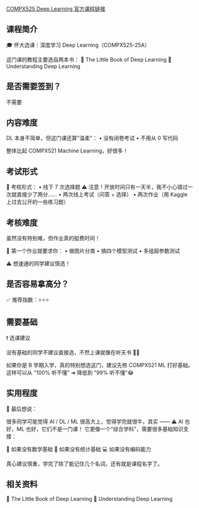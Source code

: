 [COMPX525 Deep Learning 官方课程链接](https://www.waikato.ac.nz/study/papers/compx525/2025/)

## 课程简介

🎓 怀大选课｜深度学习 Deep Learning（COMPX525-25A）

这门课的教程主要选自两本书：
📘 The Little Book of Deep Learning
📙 Understanding Deep Learning

## 是否需要签到？
不需要


## 内容难度

DL 本身不简单，但这门课还算"温柔"：
• 没有闭卷考试
• 不用从 0 写代码

整体比起 COMPX521 Machine Learning，好很多！

## 考试形式

📝 考核形式：
• 线下 7 次选择题
⚠️ 注意！开放时间只有一天半，我不小心错过一次就直接少了两分……
• 两次线上考试（问答 + 选择）
• 两次作业（用 Kaggle 上过去公开的一些练习题）

## 考核难度

虽然没有特别难，但作业真的挺费时间！

📌 第一个作业就要求你：
• 做图片分类
• 搞四个模型测试
• 多组超参数测试

⚠️ 想速通的同学建议慎选！

## 是否容易拿高分？

✅ 推荐指数：⭐⭐⭐

## 需要基础

❗ 选课建议

没有基础的同学不建议直接选，不然上课就像在听天书 📖💫

如果你是 B 学期入学，真的特别想选这门，建议先修 COMPX521 ML 打好基础。
这样可以从 "100% 听不懂" ➜ 降低到 "99% 听不懂"😂

## 实用程度

🎯 最后想说：

很多同学可能觉得 AI / DL / ML 很高大上，觉得学完就很牛，其实 ——
⚠️ AI 也好，ML 也好，它们不是一门课！
它更像一个"综合学科"，需要很多基础知识支撑：

📐 如果没有数学基础
🧮 如果没有统计基础
💻 如果没有编码能力

真心建议慎重，学完了除了能记住几个名词，还有就是课程名字了。

## 相关资料

📘 The Little Book of Deep Learning
📙 Understanding Deep Learning 